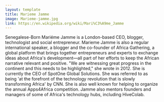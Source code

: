```yaml
---
layout: template
title: Marieme Jamme
image: Marieme-jamme.jpg
link: https://en.wikipedia.org/wiki/Mari%C3%A9me_Jamme
---
```


Senegalese-Born Mariéme Jamme is a London-based CEO, blogger, technologist and social entrepreneur. Marieme Jamme is also a regular international speaker, a blogger and the co-founder of Africa Gathering, a global platform that brings together entrepreneurs and experts to exchange ideas about Africa's development—all part of her efforts to keep the African narrative relevant and positive. "We are witnessing great progress in the continent and this needs to be highlighted," she wrote in 2012.
She is currently the CEO of SpotOne Global Solutions. She was referred to as being 'at the forefront of the technology revolution that is slowly transforming Africa' by CNN. She is also well known for helping to organize the annual Apps4Africa competition. Jamme also mentors founders and managers of some of Africa's technology hubs, including HiveColab.
